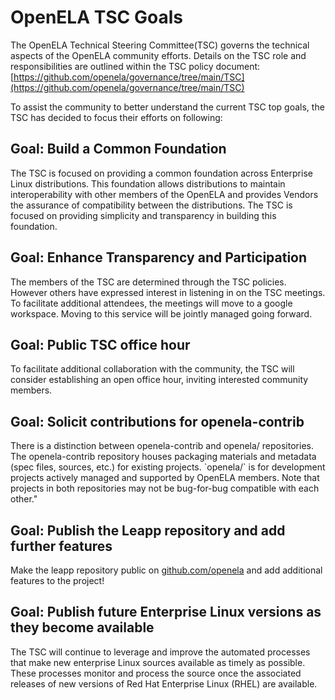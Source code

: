 # OpenELA TSC Goals

The OpenELA Technical Steering Committee(TSC) governs the technical aspects of the OpenELA community efforts.  Details on the TSC role and responsibilities are outlined within the TSC policy document: [https://github.com/openela/governance/tree/main/TSC](https://github.com/openela/governance/tree/main/TSC)

To assist the community to better understand the current TSC top goals, the TSC has decided to focus their efforts on following: 

## Goal: Build a Common Foundation

The TSC is focused on providing a common foundation across Enterprise Linux distributions. This foundation allows distributions to maintain interoperability with other members of the OpenELA and provides Vendors the assurance of compatibility between the distributions. The TSC is focused on providing simplicity and transparency in building this foundation.  

## Goal: Enhance Transparency and Participation

The members of the TSC are determined through the TSC policies. However others have expressed interest in listening in on the TSC meetings. To facilitate additional attendees, the meetings will move  to a google workspace. Moving to this service will be jointly managed going forward.

## Goal: Public TSC office hour

To facilitate additional collaboration with the community, the TSC will consider establishing an open office hour, inviting interested community members.

## Goal: Solicit contributions for openela-contrib

There is a distinction between openela-contrib and openela/ repositories. The openela-contrib repository houses packaging materials and metadata (spec files, sources, etc.) for existing projects. \`openela/\` is for development projects actively managed and supported by OpenELA members. Note that projects in both repositories may not be bug-for-bug compatible with each other."

## Goal: Publish the Leapp repository and add further features

Make the leapp repository public on [github.com/openela](http://github.com/openela) and add additional features to the project\!

## Goal: Publish future Enterprise Linux versions as they become available

The TSC will continue to leverage and improve the automated processes that make new enterprise Linux sources available as timely as possible. These processes monitor and process the source  once the associated releases of new versions of Red Hat Enterprise Linux (RHEL) are available.



